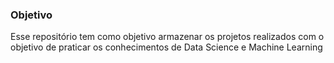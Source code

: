 ### Objetivo

Esse repositório tem como objetivo armazenar os projetos realizados com o objetivo de praticar os conhecimentos de Data Science e Machine Learning
